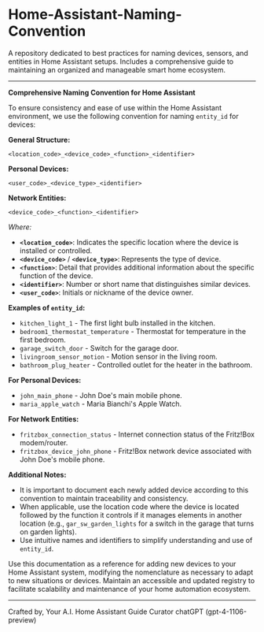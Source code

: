# Home-Assistant-Naming-Convention
A repository dedicated to best practices for naming devices, sensors, and entities in Home Assistant setups. Includes a comprehensive guide to maintaining an organized and manageable smart home ecosystem.

---

**Comprehensive Naming Convention for Home Assistant**

To ensure consistency and ease of use within the Home Assistant environment, we use the following convention for naming `entity_id` for devices:

**General Structure:**
```
<location_code>_<device_code>_<function>_<identifier>
```

**Personal Devices:**
```
<user_code>_<device_type>_<identifier>
```

**Network Entities:**
```
<device_code>_<function>_<identifier>
```

_Where:_

- **`<location_code>`**: Indicates the specific location where the device is installed or controlled.
- **`<device_code>`** / **`<device_type>`**: Represents the type of device.
- **`<function>`**: Detail that provides additional information about the specific function of the device.
- **`<identifier>`**: Number or short name that distinguishes similar devices.
- **`<user_code>`**: Initials or nickname of the device owner.

**Examples of `entity_id`:**

- `kitchen_light_1` - The first light bulb installed in the kitchen.
- `bedroom1_thermostat_temperature` - Thermostat for temperature in the first bedroom.
- `garage_switch_door` - Switch for the garage door.
- `livingroom_sensor_motion` - Motion sensor in the living room.
- `bathroom_plug_heater` - Controlled outlet for the heater in the bathroom.

**For Personal Devices:**

- `john_main_phone` - John Doe's main mobile phone.
- `maria_apple_watch` - Maria Bianchi's Apple Watch.

**For Network Entities:**

- `fritzbox_connection_status` - Internet connection status of the Fritz!Box modem/router.
- `fritzbox_device_john_phone` - Fritz!Box network device associated with John Doe's mobile phone.

**Additional Notes:**

- It is important to document each newly added device according to this convention to maintain traceability and consistency.
- When applicable, use the location code where the device is located followed by the function it controls if it manages elements in another location (e.g., `gar_sw_garden_lights` for a switch in the garage that turns on garden lights).
- Use intuitive names and identifiers to simplify understanding and use of `entity_id`.

Use this documentation as a reference for adding new devices to your Home Assistant system, modifying the nomenclature as necessary to adapt to new situations or devices. Maintain an accessible and updated registry to facilitate scalability and maintenance of your home automation ecosystem.

---

Crafted by,
Your A.I. Home Assistant Guide Curator chatGPT (gpt-4-1106-preview)
